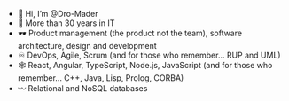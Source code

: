 - 👋 Hi, I’m @Dro-Mader
- 🧭 More than 30 years in IT
- 🕶️ Product management (the product not the team), software architecture, design and development 
- ♾️ DevOps, Agile, Scrum (and for those who remember... RUP and UML)
- 🕸️ React, Angular, TypeScript, Node.js, JavaScript (and for those who remember... C++, Java, Lisp, Prolog, CORBA) 
- 〰️ Relational and NoSQL databases

<!---
Dro-Mader/Dro-Mader is a ✨ special ✨ repository because its `README.md` (this file) appears on your GitHub profile.
You can click the Preview link to take a look at your changes.
--->
